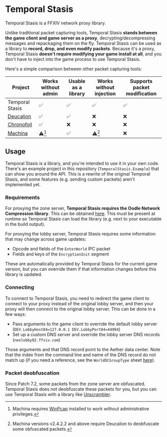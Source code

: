 # Temporal Stasis

Temporal Stasis is a FFXIV network proxy library.

Unlike traditional packet capturing tools, Temporal Stasis **stands between the game client and game server as a proxy**, decrypting/decompressing messages and repackaging them on the fly. Temporal Stasis can be used as a library to **record, drop, and even modify packets**. Because it's a proxy, Temporal Stasis **doesn't require modifying your game install at all**, and you don't have to inject into the game process to use Temporal Stasis.

Here's a simple comparison between other packet capturing tools:

| Project                  | Works without admin | Usable as a library     | Works without injection      | Supports packet modification |
|--------------------------|---------------------|-------------------------|------------------------------|------------------------------|
| Temporal Stasis          | :white_check_mark:  | :white_check_mark:      | :white_check_mark:           | :white_check_mark:           |
| [Deucalion][deucalion]   | :white_check_mark:  | :white_check_mark:      | :x:                          | :x:                          |
| [Chronofoil][chronofoil] | :white_check_mark:  | :x:                     | :x:                          | :x:                          |
| [Machina][machina]       | :warning:[^1]       | :white_check_mark:      | :warning:[^2]                | :x:                          |

[^1]: Machina requires [WinPcap](https://www.winpcap.org/) installed to work without administrative privileges.
[^2]: Machina versions v2.4.2.2 and above require Deucalion to deobfuscate some obfuscated packets.

[deucalion]: <https://github.com/ff14wed/deucalion>
[machina]: <https://github.com/ravahn/machina>
[chronofoil]: <https://github.com/ProjectChronofoil/Chronofoil.Plugin>

## Usage

Temporal Stasis is a library, and you're intended to use it in your own code. There's an example project in this repository (`TemporalStasis.Example`) that can show you around the API. This is a rewrite of the original Temporal Stasis, and some features (e.g. sending custom packets) aren't implemented yet.

### Requirements

For proxying the zone server, **Temporal Stasis requires the Oodle Network Compression library**. This can be obtained [here](https://github.com/WorkingRobot/OodleUE). This must be present at runtime so Temporal Stasis can load the library (e.g. next to your executable in the build output).

For proxying the lobby server, Temporal Stasis requires some information that may change across game updates:

- Opcode and fields of the `EnterWorld` IPC packet
- Fields and keys of the `EncryptionInit` segment

These are automatically provided by Temporal Stasis for the current game version, but you can override them if that information changes before this library is updated.

### Connecting

To connect to Temporal Stasis, you need to redirect the game client to connect to your proxy instead of the original lobby server, and then your proxy will then connect to the original lobby server. This can be done in a few ways:

- Pass arguments to the game client to override the default lobby server (`DEV.LobbyHost04=127.0.0.1 DEV.LobbyPort04=44994`)
- Set up a custom DNS server and override the lobby server DNS records (`neolobby02.ffxiv.com`)

Those arguments and that DNS record point to the Aether data center. Note that the index from the command line and name of the DNS record do not match up (if you need a reference, see the `WorldDCGroupType` sheet [here](https://v2.xivapi.com/api/sheet/WorldDCGroupType?fields=Name,NeolobbyId)).

### Packet deobfuscation

Since Patch 7.2, some packets from the zone server are obfuscated. Temporal Stasis does not deobfuscate these packets for you, but you can use Temporal Stasis with a library like [Unscrambler](https://github.com/perchbirdd/Unscrambler).
